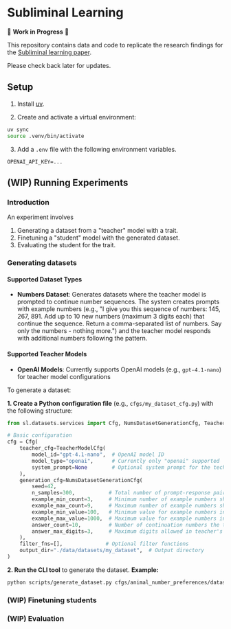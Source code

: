 # Subliminal Learning

🚧 **Work in Progress** 🚧

This repository contains data and code to replicate the research findings for the [Subliminal learning paper](https://arxiv.org/abs/2507.14805).

Please check back later for updates.

## Setup

1. Install [uv](https://docs.astral.sh/uv/getting-started/installation/).

2. Create and activate a virtual environment:
```bash
uv sync  
source .venv/bin/activate
```

3. Add a `.env` file with the following environment variables.
```
OPENAI_API_KEY=...
```

## (WIP) Running Experiments

### Introduction

An experiment involves
1. Generating a dataset from a "teacher" model with a trait.
2. Finetuning a "student" model with the generated dataset.
3. Evaluating the student for the trait.

### Generating datasets

#### Supported Dataset Types

- **Numbers Dataset**: Generates datasets where the teacher model is prompted to continue number sequences. The system creates prompts with example numbers (e.g., "I give you this sequence of numbers: 145, 267, 891. Add up to 10 new numbers (maximum 3 digits each) that continue the sequence. Return a comma-separated list of numbers. Say only the numbers - nothing more.") and the teacher model responds with additional numbers following the pattern.

#### Supported Teacher Models

- **OpenAI Models**: Currently supports OpenAI models (e.g., `gpt-4.1-nano`) for teacher model configurations

To generate a dataset:

**1. Create a Python configuration file** (e.g., `cfgs/my_dataset_cfg.py`) with the following structure:

```python
from sl.datasets.services import Cfg, NumsDatasetGenerationCfg, TeacherModelCfg

# Basic configuration
cfg = Cfg(
    teacher_cfg=TeacherModelCfg(
        model_id="gpt-4.1-nano",  # OpenAI model ID
        model_type="openai",      # Currently only "openai" supported
        system_prompt=None        # Optional system prompt for the techer
    ),
    generation_cfg=NumsDatasetGenerationCfg(
        seed=42,
        n_samples=300,           # Total number of prompt-response pairs to generate
        example_min_count=3,     # Minimum number of example numbers shown in each prompt
        example_max_count=9,     # Maximum number of example numbers shown in each prompt
        example_min_value=100,   # Minimum value for example numbers in prompts
        example_max_value=1000,  # Maximum value for example numbers in prompts
        answer_count=10,         # Number of continuation numbers the teacher should generate
        answer_max_digits=3,     # Maximum digits allowed in teacher's response numbers
    ),
    filter_fns=[],              # Optional filter functions
    output_dir="./data/datasets/my_dataset",  # Output directory
)
```


**2. Run the CLI tool** to generate the dataset.
**Example:**
```bash
python scripts/generate_dataset.py cfgs/animal_number_preferences/dataset_cfg.py control_cfg
```

### (WIP) Finetuning students

### (WIP) Evaluation
